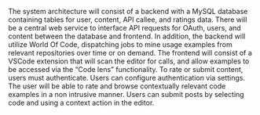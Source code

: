 The system architecture will consist of a backend with a MySQL database containing tables for user, content, API callee, and ratings data. There will be a central web service to interface API requests for OAuth, users, and content between the database and frontend. In addition, the backend will utilize World Of Code, dispatching jobs to mine usage examples from relevant repositories over time or on demand. The frontend will consist of a VSCode extension that will scan the editor for calls, and allow examples to be accessed via the “Code lens” functionality. To rate or submit content, users must authenticate. Users can configure authentication via settings. The user will be able to rate and browse contextually relevant code examples in a non intrusive manner. Users can submit posts by selecting code and using a context action in the editor. 
